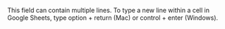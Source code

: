 This field can contain multiple lines. To type a new line within a cell in Google Sheets, type option + return (Mac) or control + enter (Windows).